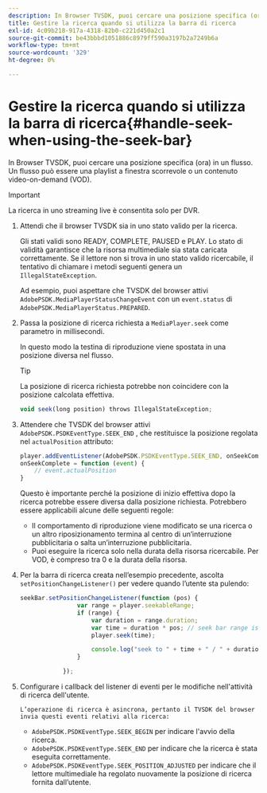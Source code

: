```yaml
---
description: In Browser TVSDK, puoi cercare una posizione specifica (ora) in un flusso. Un flusso può essere una playlist a finestra scorrevole o un contenuto video-on-demand (VOD).
title: Gestire la ricerca quando si utilizza la barra di ricerca
exl-id: 4c09b218-917a-4318-82b0-c221d450a2c1
source-git-commit: be43bbbd1051886c8979ff590a3197b2a7249b6a
workflow-type: tm+mt
source-wordcount: '329'
ht-degree: 0%

---
```


# Gestire la ricerca quando si utilizza la barra di ricerca{#handle-seek-when-using-the-seek-bar}

In Browser TVSDK, puoi cercare una posizione specifica (ora) in un flusso. Un flusso può essere una playlist a finestra scorrevole o un contenuto video-on-demand (VOD).

>[!IMPORTANT]
>
>La ricerca in uno streaming live è consentita solo per DVR.

1. Attendi che il browser TVSDK sia in uno stato valido per la ricerca.

   Gli stati validi sono READY, COMPLETE, PAUSED e PLAY. Lo stato di validità garantisce che la risorsa multimediale sia stata caricata correttamente. Se il lettore non si trova in uno stato valido ricercabile, il tentativo di chiamare i metodi seguenti genera un `IllegalStateException`.

   Ad esempio, puoi aspettare che TVSDK del browser attivi  `AdobePSDK.MediaPlayerStatusChangeEvent`  con un `event.status` di `AdobePSDK.MediaPlayerStatus.PREPARED`.

1. Passa la posizione di ricerca richiesta a `MediaPlayer.seek` come parametro in millisecondi.

   In questo modo la testina di riproduzione viene spostata in una posizione diversa nel flusso.

   >[!TIP]
   >
   >La posizione di ricerca richiesta potrebbe non coincidere con la posizione calcolata effettiva.

   ```js
   void seek(long position) throws IllegalStateException;
   ```

1. Attendere che TVSDK del browser attivi  `AdobePSDK.PSDKEventType.SEEK_END`  , che restituisce la posizione regolata nel `actualPosition` attributo:

   ```js
   player.addEventListener(AdobePSDK.PSDKEventType.SEEK_END, onSeekComplete); 
   onSeekComplete = function (event) {
       // event.actualPosition
   }
   ```

   Questo è importante perché la posizione di inizio effettiva dopo la ricerca potrebbe essere diversa dalla posizione richiesta. Potrebbero essere applicabili alcune delle seguenti regole:

   * Il comportamento di riproduzione viene modificato se una ricerca o un altro riposizionamento termina al centro di un’interruzione pubblicitaria o salta un’interruzione pubblicitaria.
   * Puoi eseguire la ricerca solo nella durata della risorsa ricercabile. Per VOD, è compreso tra 0 e la durata della risorsa.

1. Per la barra di ricerca creata nell’esempio precedente, ascolta `setPositionChangeListener()` per vedere quando l’utente sta pulendo:

   ```js
   seekBar.setPositionChangeListener(function (pos) { 
                   var range = player.seekableRange; 
                   if (range) { 
                       var duration = range.duration; 
                       var time = duration * pos; // seek bar range is [0,1] 
                       player.seek(time); 
   
                       console.log("seek to " + time + " / " + duration); 
                   } 
   
               }); 
   ```

1. Configurare i callback del listener di eventi per le modifiche nell&#39;attività di ricerca dell&#39;utente.

       L’operazione di ricerca è asincrona, pertanto il TVSDK del browser invia questi eventi relativi alla ricerca:
   
   * `AdobePSDK.PSDKEventType.SEEK_BEGIN` per indicare l&#39;avvio della ricerca.
   * `AdobePSDK.PSDKEventType.SEEK_END` per indicare che la ricerca è stata eseguita correttamente.
   * `AdobePSDK.PSDKEventType.SEEK_POSITION_ADJUSTED` per indicare che il lettore multimediale ha regolato nuovamente la posizione di ricerca fornita dall’utente.
